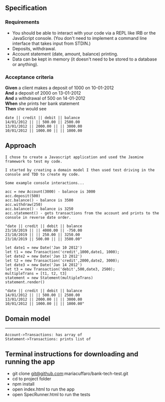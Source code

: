 ## Specification

### Requirements

* You should be able to interact with your code via a REPL like IRB or the JavaScript console.  (You don't need to implement a command line interface that takes input from STDIN.)
* Deposits, withdrawal.
* Account statement (date, amount, balance) printing.
* Data can be kept in memory (it doesn't need to be stored to a database or anything).

### Acceptance criteria

**Given** a client makes a deposit of 1000 on 10-01-2012  
**And** a deposit of 2000 on 13-01-2012  
**And** a withdrawal of 500 on 14-01-2012  
**When** she prints her bank statement  
**Then** she would see

```
date || credit || debit || balance
14/01/2012 || || 500.00 || 2500.00
13/01/2012 || 2000.00 || || 3000.00
10/01/2012 || 1000.00 || || 1000.00
```

## Approach
```
I chose to create a Javascript application and used the Jasmine framework to test my code.

I started by creating a domain model I then used test driving in the console and TDD to create my code.

Some example console interactions...

acc = new Account(3000) - balance is 3000
acc.deposit(500)
acc.balance() - balance is 3500
acc.withdraw(250)
acc.balance() - balance is 3250
acc.statement() - gets transactions from the account and prints to the console in reverse date order.

"date || credit || debit || balance
23/10/2019 || || 4000.00 || -750.00
23/10/2019 || || 250.00 || 3250.00
23/10/2019 || 500.00 || || 3500.00"

let date1 = new Date('Jan 10 2012')
let t1 = new Transaction('credit',1000,date1, 1000);
let date2 = new Date('Jan 13 2012')
let t2 = new Transaction('credit',2000,date2, 3000);
let date3 = new Date('Jan 14 2012')
let t3 = new Transaction('debit',500,date3, 2500);
multipleTrans = [t1, t2, t3]
statement = new Statement(multipleTrans)
statement.render()

"date || credit || debit || balance
14/01/2012 || || 500.00 || 2500.00
13/01/2012 || 2000.00 || || 3000.00
10/01/2012 || 1000.00 || || 1000.00"

```
## Domain model

****
```sequence {theme="hand"}
Account->Transactions: has array of
Statement->Transactions: prints list of
```

## Terminal instructions for downloading and running the app

* git clone git@github.com:mariacuffaro/bank-tech-test.git
* cd to project folder
* npm install
* open index.html to run the app
* open SpecRunner.html to run the tests
